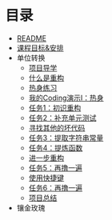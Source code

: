 # 目录

* [README](README.md)
* [课程目标&安排](content/goals.md)
* 单位转换
  * [项目导学](content/units/index.md)
  * [什么是重构](content/units/1-what-is-refactoring.md)
  * [热身练习](content/units/2-coding-practice.md)
  * [我的Coding演示I：热身](content/units/3-example-i.md)
  * [任务1：初识重构](content/units/4-first-impression.md)
  * [任务2：补充单元测试](content/units/5-add-more-unit-tests.md)
  * [寻找其他的坏代码](content/units/6-find-other-bad-smells.md)
  * [任务3：提取字符串常量](content/units/7-refactorings-extract-constants.md)
  * [任务4：提炼函数](content/units/8-refactorings-extract-functions.md)
  * [进一步重构](content/units/9-example-ii.md)
  * [任务5：再撸一遍](content/units/10-practice-again.md)
  * [使用快捷键](content/units/11-example-iii-use-ide-shortcuts.md)
  * [任务6：再撸一遍](content/units/12-practice-again.md)
  * [项目总结](content/units/13-project-summary.md)
* 镶金玫瑰
